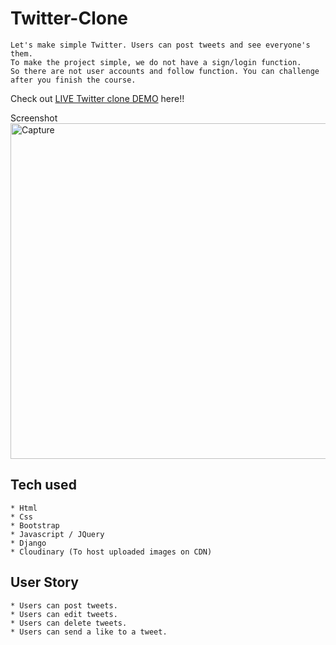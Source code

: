 # Twitter-Clone

```
Let's make simple Twitter. Users can post tweets and see everyone's them.
To make the project simple, we do not have a sign/login function.
So there are not user accounts and follow function. You can challenge after you finish the course.
```
Check out [LIVE Twitter clone DEMO](https://twitterclone-samuel.herokuapp.com/) here!!

Screenshot 
<img width="537" alt="Capture" src="https://user-images.githubusercontent.com/94146754/158274716-ad8ffa87-c0a6-404c-a13e-3b8fb052ab73.PNG">


## Tech used
```
* Html
* Css
* Bootstrap
* Javascript / JQuery
* Django
* Cloudinary (To host uploaded images on CDN)
```
## User Story
```
* Users can post tweets.
* Users can edit tweets.
* Users can delete tweets.
* Users can send a like to a tweet.
```
